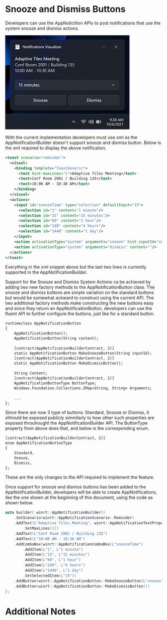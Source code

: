 # Snooze and Dismiss Buttons

Developers can use the AppNoticition APIs to post notifications that use the system snooze and dismiss actions.

![AppNotification Snooze / Dismiss Example](toast-content-snooze-dismiss.png)

With the current implementation developers must use xml as the AppNotificationBuilder doesn't support snooze and dismiss button. 
Below is the xml required to display the above notification.

```xml
<toast scenario="reminder">
  <visual>
    <binding template="ToastGeneric">
      <text hint-maxLines="1">Adaptive Tiles Meeting</text>
      <text>Conf Room 2001 / Building 135</text>
      <text>10:00 AM - 10:30 AM</text>
    </binding>
  </visual>
  <actions>
    <input id="snoozeTime" type="selection" defaultInput="15">
      <selection id="1" content="1 minute"/>
      <selection id="15" content="15 minutes"/>
      <selection id="60" content="1 hour"/>
      <selection id="240" content="4 hours"/>
      <selection id="1440" content="1 day"/>
    </input>
    <action activationType="system" arguments="snooze" hint-inputId="snoozeTime" content="" />
    <action activationType="system" arguments="dismiss" content=""/>
  </actions>
</toast>
```

Everything in the xml snippet above but the last two lines is currently supported in the AppNotificationBuilder.

Support for the Snooze and Dismiss System Actions ca be achieved by adding two new factory methods to the AppNotificationButton class. 
The snooze and dismiss buttons are simple variation on the standard buttons but would be somewhat ackward to construct using the current API. 
The two additional factory methods make constructing the new buttons easy and since they return an AppNotificationButton, developers can use the fluent API to further configure the buttons, just like for a standard button.

```idl
runtimeclass AppNotificationButton
{
    AppNotificationButton();
    AppNotificationButton(String content);

    [contract(AppNotificationBuilderContract, 2)]
    static AppNotificationButton MakeSnoozeButton(String inputId);
    [contract(AppNotificationBuilderContract, 2)]
    static AppNotificationButton MakeDismissButton();

    String Content;
    [contract(AppNotificationBuilderContract, 2)]
    AppNotificationButtonType ButtonType;
    Windows.Foundation.Collections.IMap<String, String> Arguments;
  
    ...
};
```

Since there are now 3 type of buttons: Standard, Snooze or Dismiss, it shhould be exposed publicly simmilarly to how other such properties are exposed throuhought the AppNotificationBuilder API.
The ButtonType property from above does that, and below is the corresponding enum.

```idl
[contract(AppNotificationBuilderContract, 2)]
enum AppNotificationButtonType
{
    Standard,
    Snooze,
    Dismiss,
};
```
These are the only changes to the API required to implement the feature.

Once support for snooze and dismiss buttons has been added to the AppNotificationBuilder, developers will be able to create AppNotifications, like the one shown at the beginning of this document, using the code as shown below.

```c++
auto builder{ winrt::AppNotificationBuilder()
    .SetScenario(winrt::AppNotificationScenario::Reminder)
    .AddText(L"Adaptive Tiles Meeting", winrt::AppNotificationTextProperties()
        .SetMaxLines(1))
    .AddText(L"Conf Room 2001 / Building 135")
    .AddText(L"10:00 AM - 10:30 AM")
    .AddComboBox(winrt::AppNotificationComboBox(L"snoozeTime")
        .AddItem(L"1", L"1 minute")
        .AddItem(L"15", L"15 minutes")
        .AddItem(L"60", L"1 hour")
        .AddItem(L"240", L"4 hours")
        .AddItem(L"1440", L"1 day")
        .SetSelectedItem(L"15"))
    .AddButton(winrt::AppNotificationButton::MakeSnoozeButton(L"snoozeTime"))
    .AddButton(winrt::AppNotificationButton::MakeDismissButton())
};
```
# Additional Notes
